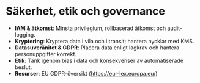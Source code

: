 # Säkerhet, etik och governance

- **IAM & åtkomst**: Minsta privilegium, rollbaserad åtkomst och audit-logging.
- **Kryptering**: Kryptera data i vila och i transit; hantera nycklar med KMS.
- **Datasuveränitet & GDPR**: Placera data enligt lagkrav och hantera personuppgifter korrekt.
- **Etik**: Tänk igenom bias i data och konsekvenser av automatiserade beslut.
- **Resurser**: EU GDPR-översikt (https://eur-lex.europa.eu/)